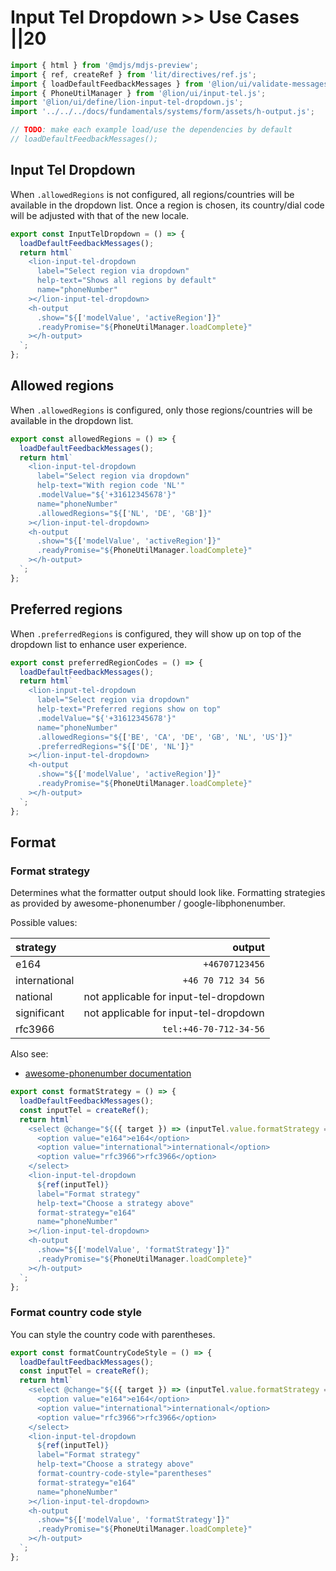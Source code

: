 # Input Tel Dropdown >> Use Cases ||20

```js script
import { html } from '@mdjs/mdjs-preview';
import { ref, createRef } from 'lit/directives/ref.js';
import { loadDefaultFeedbackMessages } from '@lion/ui/validate-messages.js';
import { PhoneUtilManager } from '@lion/ui/input-tel.js';
import '@lion/ui/define/lion-input-tel-dropdown.js';
import '../../../docs/fundamentals/systems/form/assets/h-output.js';

// TODO: make each example load/use the dependencies by default
// loadDefaultFeedbackMessages();
```

## Input Tel Dropdown

When `.allowedRegions` is not configured, all regions/countries will be available in the dropdown
list. Once a region is chosen, its country/dial code will be adjusted with that of the new locale.

```js preview-story
export const InputTelDropdown = () => {
  loadDefaultFeedbackMessages();
  return html`
    <lion-input-tel-dropdown
      label="Select region via dropdown"
      help-text="Shows all regions by default"
      name="phoneNumber"
    ></lion-input-tel-dropdown>
    <h-output
      .show="${['modelValue', 'activeRegion']}"
      .readyPromise="${PhoneUtilManager.loadComplete}"
    ></h-output>
  `;
};
```

## Allowed regions

When `.allowedRegions` is configured, only those regions/countries will be available in the dropdown
list.

```js preview-story
export const allowedRegions = () => {
  loadDefaultFeedbackMessages();
  return html`
    <lion-input-tel-dropdown
      label="Select region via dropdown"
      help-text="With region code 'NL'"
      .modelValue="${'+31612345678'}"
      name="phoneNumber"
      .allowedRegions="${['NL', 'DE', 'GB']}"
    ></lion-input-tel-dropdown>
    <h-output
      .show="${['modelValue', 'activeRegion']}"
      .readyPromise="${PhoneUtilManager.loadComplete}"
    ></h-output>
  `;
};
```

## Preferred regions

When `.preferredRegions` is configured, they will show up on top of the dropdown list to enhance user experience.

```js preview-story
export const preferredRegionCodes = () => {
  loadDefaultFeedbackMessages();
  return html`
    <lion-input-tel-dropdown
      label="Select region via dropdown"
      help-text="Preferred regions show on top"
      .modelValue="${'+31612345678'}"
      name="phoneNumber"
      .allowedRegions="${['BE', 'CA', 'DE', 'GB', 'NL', 'US']}"
      .preferredRegions="${['DE', 'NL']}"
    ></lion-input-tel-dropdown>
    <h-output
      .show="${['modelValue', 'activeRegion']}"
      .readyPromise="${PhoneUtilManager.loadComplete}"
    ></h-output>
  `;
};
```

## Format

### Format strategy

Determines what the formatter output should look like.
Formatting strategies as provided by awesome-phonenumber / google-libphonenumber.

Possible values:

| strategy      |                                output |
| :------------ | ------------------------------------: |
| e164          |                        `+46707123456` |
| international |                    `+46 70 712 34 56` |
| national      | not applicable for input-tel-dropdown |
| significant   | not applicable for input-tel-dropdown |
| rfc3966       |                `tel:+46-70-712-34-56` |

Also see:

- [awesome-phonenumber documentation](https://www.npmjs.com/package/awesome-phonenumber)

```js preview-story
export const formatStrategy = () => {
  loadDefaultFeedbackMessages();
  const inputTel = createRef();
  return html`
    <select @change="${({ target }) => (inputTel.value.formatStrategy = target.value)}">
      <option value="e164">e164</option>
      <option value="international">international</option>
      <option value="rfc3966">rfc3966</option>
    </select>
    <lion-input-tel-dropdown
      ${ref(inputTel)}
      label="Format strategy"
      help-text="Choose a strategy above"
      format-strategy="e164"
      name="phoneNumber"
    ></lion-input-tel-dropdown>
    <h-output
      .show="${['modelValue', 'formatStrategy']}"
      .readyPromise="${PhoneUtilManager.loadComplete}"
    ></h-output>
  `;
};
```

### Format country code style

You can style the country code with parentheses.

```js preview-story
export const formatCountryCodeStyle = () => {
  loadDefaultFeedbackMessages();
  const inputTel = createRef();
  return html`
    <select @change="${({ target }) => (inputTel.value.formatStrategy = target.value)}">
      <option value="e164">e164</option>
      <option value="international">international</option>
      <option value="rfc3966">rfc3966</option>
    </select>
    <lion-input-tel-dropdown
      ${ref(inputTel)}
      label="Format strategy"
      help-text="Choose a strategy above"
      format-country-code-style="parentheses"
      format-strategy="e164"
      name="phoneNumber"
    ></lion-input-tel-dropdown>
    <h-output
      .show="${['modelValue', 'formatStrategy']}"
      .readyPromise="${PhoneUtilManager.loadComplete}"
    ></h-output>
  `;
};
```
